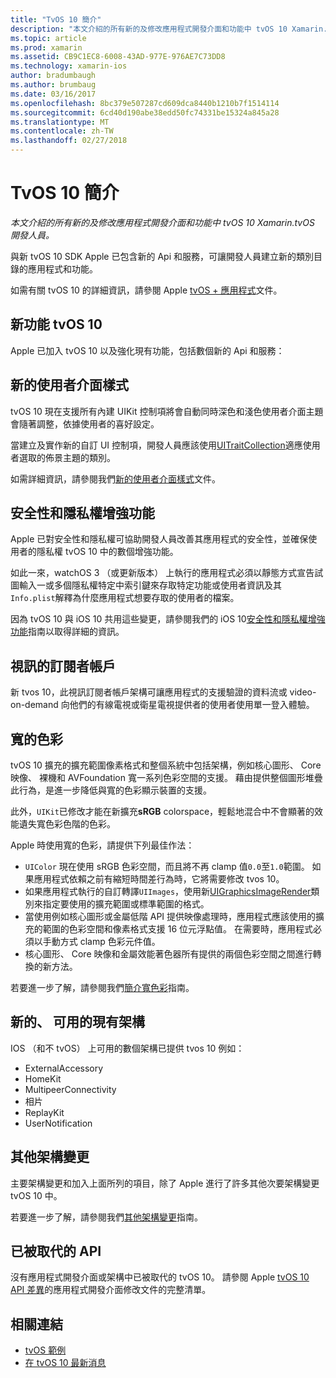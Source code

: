 ```yaml
---
title: "TvOS 10 簡介"
description: "本文介紹的所有新的及修改應用程式開發介面和功能中 tvOS 10 Xamarin.tvOS 開發人員。"
ms.topic: article
ms.prod: xamarin
ms.assetid: CB9C1EC8-6008-43AD-977E-976AE7C73DD8
ms.technology: xamarin-ios
author: bradumbaugh
ms.author: brumbaug
ms.date: 03/16/2017
ms.openlocfilehash: 8bc379e507287cd609dca8440b1210b7f1514114
ms.sourcegitcommit: 6cd40d190abe38edd50fc74331be15324a845a28
ms.translationtype: MT
ms.contentlocale: zh-TW
ms.lasthandoff: 02/27/2018
---
```

# <a name="introduction-to-tvos-10"></a>TvOS 10 簡介

_本文介紹的所有新的及修改應用程式開發介面和功能中 tvOS 10 Xamarin.tvOS 開發人員。_

與新 tvOS 10 SDK Apple 已包含新的 Api 和服務，可讓開發人員建立新的類別目錄的應用程式和功能。 

如需有關 tvOS 10 的詳細資訊，請參閱 Apple [tvOS + 應用程式](https://developer.apple.com/tvos/)文件。

## <a name="whats-new-in-tvos-10"></a>新功能 tvOS 10

Apple 已加入 tvOS 10 以及強化現有功能，包括數個新的 Api 和服務：

## <a name="new-user-interface-styles"></a>新的使用者介面樣式

tvOS 10 現在支援所有內建 UIKit 控制項將會自動同時深色和淺色使用者介面主題會隨著調整，依據使用者的喜好設定。

當建立及實作新的自訂 UI 控制項，開發人員應該使用[UITraitCollection](https://developer.apple.com/reference/uikit/uitraitcollection)適應使用者選取的佈景主題的類別。

如需詳細資訊，請參閱我們[新的使用者介面樣式](~/ios/tvos/platform/user-interface-styles.md)文件。

## <a name="security-and-privacy-enhancements"></a>安全性和隱私權增強功能

Apple 已對安全性和隱私權可協助開發人員改善其應用程式的安全性，並確保使用者的隱私權 tvOS 10 中的數個增強功能。

如此一來，watchOS 3 （或更新版本） 上執行的應用程式必須以靜態方式宣告試圖輸入一或多個隱私權特定中索引鍵來存取特定功能或使用者資訊及其`Info.plist`解釋為什麼應用程式想要存取的使用者的檔案。

因為 tvOS 10 與 iOS 10 共用這些變更，請參閱我們的 iOS 10[安全性和隱私權增強功能](~/ios/app-fundamentals/security-privacy.md)指南以取得詳細的資訊。

## <a name="video-subscriber-account"></a>視訊的訂閱者帳戶

新 tvos 10，此視訊訂閱者帳戶架構可讓應用程式的支援驗證的資料流或 video-on-demand 向他們的有線電視或衛星電視提供者的使用者使用單一登入體驗。

<!--To find out more, please see our [Video Subscriber Account](~/ios/platform-features/introduction-to-ios10/video-subscriber-account/) guide.-->

## <a name="wide-color"></a>寬的色彩

tvOS 10 擴充的擴充範圍像素格式和整個系統中包括架構，例如核心圖形、 Core 映像、 裸機和 AVFoundation 寬一系列色彩空間的支援。 藉由提供整個圖形堆疊此行為，是進一步降低與寬的色彩顯示裝置的支援。

此外，`UIKit`已修改才能在新擴充**sRGB** colorspace，輕鬆地混合中不會顯著的效能遺失寬色彩色階的色彩。

Apple 時使用寬的色彩，請提供下列最佳作法：

 - `UIColor` 現在使用 sRGB 色彩空間，而且將不再 clamp 值`0.0`至`1.0`範圍。 如果應用程式依賴之前有縮短時間差行為時，它將需要修改 tvos 10。
 - 如果應用程式執行的自訂轉譯`UIImages`，使用新[UIGraphicsImageRender](https://developer.apple.com/reference/uikit/uigraphicsimagerenderer)類別來指定要使用的擴充範圍或標準範圍的格式。
 - 當使用例如核心圖形或金屬低階 API 提供映像處理時，應用程式應該使用的擴充的範圍的色彩空間和像素格式支援 16 位元浮點值。 在需要時，應用程式必須以手動方式 clamp 色彩元件值。
 - 核心圖形、 Core 映像和金屬效能著色器所有提供的兩個色彩空間之間進行轉換的新方法。

若要進一步了解，請參閱我們[簡介寬色彩](~/ios/platform/wide-color.md)指南。

## <a name="newly-available-existing-frameworks"></a>新的、 可用的現有架構

IOS （和不 tvOS） 上可用的數個架構已提供 tvos 10 例如：

 - ExternalAccessory
 - HomeKit
 - MultipeerConnectivity
 - 相片
 - ReplayKit
 - UserNotification

## <a name="additional-framework-changes"></a>其他架構變更

主要架構變更和加入上面所列的項目，除了 Apple 進行了許多其他次要架構變更 tvOS 10 中。

若要進一步了解，請參閱我們[其他架構變更](~/ios/tvos/platform/introduction-to-tvos10/additional-framework-changes.md)指南。

## <a name="deprecated-apis"></a>已被取代的 API

沒有應用程式開發介面或架構中已被取代的 tvOS 10。 請參閱 Apple [tvOS 10 API 差異](https://developer.apple.com/library/prerelease/content/releasenotes/General/tvOS10APIDiffs/index.html)的應用程式開發介面修改文件的完整清單。



## <a name="related-links"></a>相關連結

- [tvOS 範例](https://developer.xamarin.com/samples/tvos/all/)
- [在 tvOS 10 最新消息](https://developer.apple.com/library/prerelease/content/releasenotes/General/WhatsNewinTVOS/Articles/tvOS10.html#//apple_ref/doc/uid/TP40017259-SW1)
